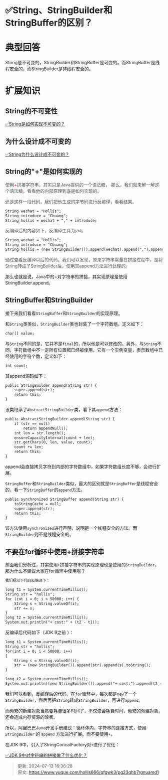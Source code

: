 # ✅String、StringBuilder和StringBuffer的区别？

# 典型回答


String是不可变的，StringBuilder和StringBuffer是可变的。而StringBuffer是线程安全的，而StringBuilder是非线程安全的。



# 扩展知识


## String的不可变性


[✅String是如何实现不可变的？](https://www.yuque.com/hollis666/qfgwk3/ik9x1gx4zddllhhg)



## 为什么设计成不可变的


[✅String为什么设计成不可变的？](https://www.yuque.com/hollis666/qfgwk3/hhkgh2nsrlnf2g0g)

## String的"+"是如何实现的


<font style="color:rgb(85, 85, 85);">使用</font><font style="color:rgb(199, 37, 78);background-color:rgb(249, 242, 244);">+</font><font style="color:rgb(85, 85, 85);">拼接字符串，其实只是Java提供的一个语法糖， 那么，我们就来解一解这个语法糖，看看他的内部原理到底是如何实现的。</font>

<font style="color:rgb(85, 85, 85);">还是这样一段代码。我们把他生成的字节码进行反编译，看看结果。</font>



```latex
String wechat = "Hollis";
String introduce = "Chuang";
String hollis = wechat + "," + introduce;
```



<font style="color:rgb(85, 85, 85);">反编译后的内容如下，反编译工具为jad。</font>

<font style="color:rgb(85, 85, 85);"></font>

```latex
String wechat = "Hollis";
String introduce = "Chuang";
String hollis = (new StringBuilder()).append(wechat).append(",").append(introduce).toString();
```

<font style="color:rgb(85, 85, 85);"></font>

<font style="color:rgb(85, 85, 85);">通过查看反编译以后的代码，我们可以发现，原来字符串常量在拼接过程中，是将String转成了StringBuilder后，使用其append方法进行处理的。</font>

<font style="color:rgb(85, 85, 85);"></font>

那么也就是说，Java中的+对字符串的拼接，其实现原理是使用StringBuilder.append。





## StringBuffer和StringBuilder


接下来我们看看`StringBuffer`和`StringBuilder`的实现原理。



和`String`类类似，`StringBuilder`类也封装了一个字符数组，定义如下：



```latex
char[] value;
```





与`String`不同的是，它并不是`final`的，所以他是可以修改的。另外，与`String`不同，字符数组中不一定所有位置都已经被使用，它有一个实例变量，表示数组中已经使用的字符个数，定义如下：



```latex
int count;
```



其append源码如下：



```latex
public StringBuilder append(String str) {
    super.append(str);
    return this;
}
```



该类继承了`AbstractStringBuilder`类，看下其`append`方法：



```latex
public AbstractStringBuilder append(String str) {
    if (str == null)
        return appendNull();
    int len = str.length();
    ensureCapacityInternal(count + len);
    str.getChars(0, len, value, count);
    count += len;
    return this;
}
```





append会直接拷贝字符到内部的字符数组中，如果字符数组长度不够，会进行扩展。



`StringBuffer`和`StringBuilder`类似，最大的区别就是`StringBuffer`是线程安全的，看一下`StringBuffer`的`append`方法。



```latex
public synchronized StringBuffer append(String str) {
    toStringCache = null;
    super.append(str);
    return this;
}
```



该方法使用`synchronized`进行声明，说明是一个线程安全的方法。而`StringBuilder`则不是线程安全的。



## 不要在for循环中使用+拼接字符串




前面我们分析过，其实使用`+`拼接字符串的实现原理也是使用的`StringBuilder`，那为什么不建议大家在for循环中使用呢？



```latex
我们把以下代码反编译下：

long t1 = System.currentTimeMillis();
String str = "hollis";
for (int i = 0; i < 50000; i++) {
    String s = String.valueOf(i);
    str += s;
}
long t2 = System.currentTimeMillis();
System.out.println("+ cost:" + (t2 - t1));
```



反编译后代码如下（JDK 9之前 ）：



```latex
long t1 = System.currentTimeMillis();
String str = "hollis";
for(int i = 0; i < 50000; i++)
{
    String s = String.valueOf(i);
    str = (new StringBuilder()).append(str).append(s).toString();
}

long t2 = System.currentTimeMillis();
System.out.println((new StringBuilder()).append("+ cost:").append(t2 - t1).toString());
```



我们可以看到，反编译后的代码，在`for`循环中，每次都是`new`了一个`StringBuilder`，然后再把`String`转成`StringBuilder`，再进行`append`。



而频繁的新建对象当然要耗费很多时间了，不仅仅会耗费时间，频繁的创建对象，还会造成内存资源的浪费。



所以，阿里巴巴Java开发手册建议：循环体内，字符串的连接方式，使用 `StringBuilder` 的 `append` 方法进行扩展。而不要使用`+`。



在JDK 9中，引入了StringConcatFactory对`+`进行了优化：



[✅JDK 9中对字符串的拼接做了什么优化？](https://www.yuque.com/hollis666/qfgwk3/ifyf24hsuuvwynlp)







> 更新: 2024-07-13 16:36:28  
> 原文: <https://www.yuque.com/hollis666/qfgwk3/pg23qhb7rgnuamd1>